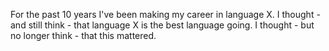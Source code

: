 For the past 10 years I've been making my career in language X. I thought - and still think - that language X is the best language going. I thought - but no longer think - that this mattered. 